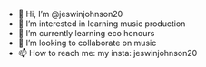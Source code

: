 - 👋 Hi, I’m @jeswinjohnson20
- 👀 I’m interested in learning music production
- 🌱 I’m currently learning eco honours
- 💞️ I’m looking to collaborate on music 
- 📫 How to reach me: my insta: jeswinjohnson20

<!---
jeswinjohnson20/jeswinjohnson20 is a ✨ special ✨ repository because its `README.md` (this file) appears on your GitHub profile.
You can click the Preview link to take a look at your changes.
--->
